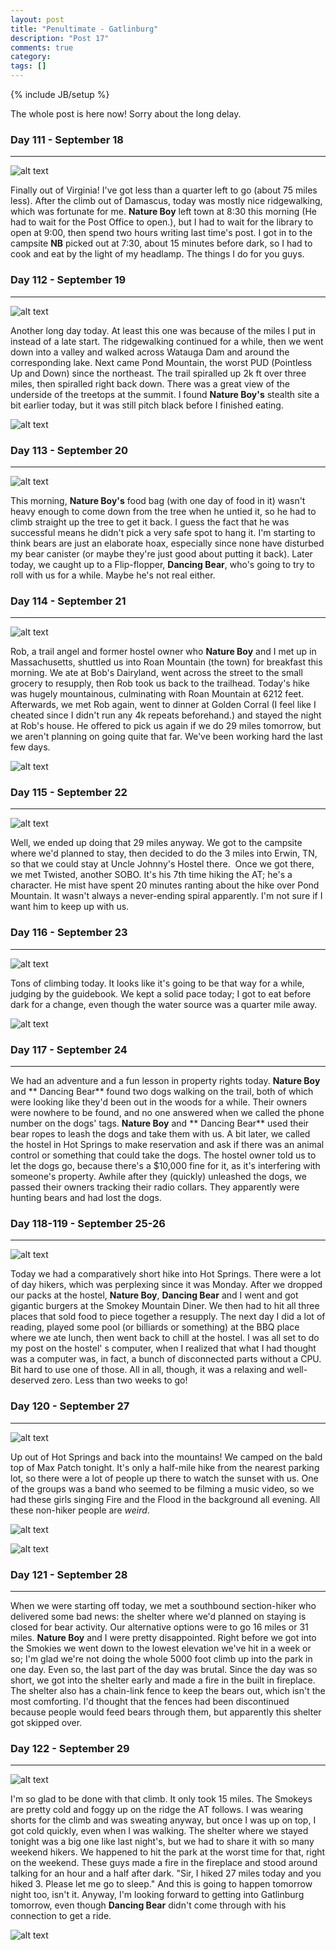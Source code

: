 ```yaml
---
layout: post
title: "Penultimate - Gatlinburg"
description: "Post 17"
comments: true
category:
tags: []
---
```

{% include JB/setup %}

The whole post is here now! Sorry about the long delay.

### Day 111 - September 18
---

![alt text](https://raw.githubusercontent.com/SilensAngelusNex/silensangelusnex.github.com/master/_images/gatlinburg/20170918_123632.jpg "VA - TN border sign")

Finally out of Virginia! I've got less than a quarter left to go (about 75 miles less). After the climb out of Damascus, today was mostly nice ridgewalking, which was fortunate for me. **Nature Boy** left town at 8:30 this morning (He had to wait for the Post Office to open.), but I had to wait for the library to open at 9:00, then spend two hours writing last time's post. I got in to the campsite **NB** picked out at 7:30, about 15 minutes before dark, so I had to cook and eat by the light of my headlamp. The things I do for you guys.

### Day 112 - September 19
---

![alt text](https://raw.githubusercontent.com/SilensAngelusNex/silensangelusnex.github.com/master/_images/gatlinburg/20170919_145002.jpg "Watauga Lake")

Another long day today. At least this one was because of the miles I put in instead of a late start. The ridgewalking continued for a while, then we went down into a valley and walked across Watauga Dam and around the corresponding lake. Next came Pond Mountain, the worst PUD (Pointless Up and Down) since the northeast. The trail spiralled up 2k ft over three miles, then spiralled right back down. There was a great view of the underside of the treetops at the summit. I found **Nature Boy's** stealth site a bit earlier today, but it was still pitch black before I finished eating.

![alt text](https://raw.githubusercontent.com/SilensAngelusNex/silensangelusnex.github.com/master/_images/gatlinburg/20170919_145009.jpg "Downstream side of Watauga Dam")

### Day 113 - September 20
---

![alt text](https://raw.githubusercontent.com/SilensAngelusNex/silensangelusnex.github.com/master/_images/gatlinburg/20170920_072159.jpg "Nature Boy retrieving his bear bag")

This morning, **Nature Boy's** food bag (with one day of food in it) wasn't heavy enough to come down from the tree when he untied it, so he had to climb straight up the tree to get it back. I guess the fact that he was successful means he didn't pick a very safe spot to hang it. I'm starting to think bears are just an elaborate hoax, especially since none have disturbed my bear canister (or maybe they're just good about putting it back). Later today, we caught up to a Flip-flopper, **Dancing Bear**, who's going to try to roll with us for a while. Maybe he's not real either.

### Day 114 - September 21
---

![alt text](https://raw.githubusercontent.com/SilensAngelusNex/silensangelusnex.github.com/master/_images/gatlinburg/20170921_111925_Pano.jpg "Hump Mountain panorama")

Rob, a trail angel and former hostel owner who **Nature Boy** and I met up in Massachusetts, shuttled us into Roan Mountain (the town) for breakfast this morning. We ate at Bob's Dairyland, went across the street to the small grocery to resupply, then Rob took us back to the trailhead. Today's hike was hugely mountainous, culminating with Roan Mountain at 6212 feet. Afterwards, we met Rob again, went to dinner at Golden Corral (I feel like I cheated since I didn't run any 4k repeats beforehand.) and stayed the night at Rob's house. He offered to pick us again if we do 29 miles tomorrow, but we aren't planning on going quite that far. We've been working hard the last few days.

![alt text](https://raw.githubusercontent.com/SilensAngelusNex/silensangelusnex.github.com/master/_images/gatlinburg/20170921_111716.jpg "On top of Hump Mountain")

### Day 115 - September 22
---

![alt text](https://raw.githubusercontent.com/SilensAngelusNex/silensangelusnex.github.com/master/_images/gatlinburg/20170922_193241.jpg "The Nolichucky River")

Well, we ended up doing that 29 miles anyway. We got to the campsite where we'd planned to stay, then decided to do the 3 miles into Erwin, TN, so that we could stay at Uncle Johnny's Hostel there.  Once we got there, we met Twisted, another SOBO. It's his 7th time hiking the AT; he's a character. He mist have spent 20 minutes ranting about the hike over Pond Mountain. It wasn't always a never-ending spiral apparently. I'm not sure if I want him to keep up with us.

### Day 116 - September 23
---

![alt text](https://raw.githubusercontent.com/SilensAngelusNex/silensangelusnex.github.com/master/_images/gatlinburg/20170923_160246.jpg "On Big Bald Mountain")

Tons of climbing today. It looks like it's going to be that way for a while, judging by the guidebook. We kept a solid pace today; I got to eat before dark for a change, even though the water source was a quarter mile away.

![alt text](https://raw.githubusercontent.com/SilensAngelusNex/silensangelusnex.github.com/master/_images/gatlinburg/20170923_174427_Pano.jpg "Meadow Panorama")

### Day 117 - September 24
---

We had an adventure and a fun lesson in property rights today. **Nature Boy** and ** Dancing Bear** found two dogs walking on the trail, both of which were looking like they'd been out in the woods for a while. Their owners were nowhere to be found, and no one answered when we called the phone number on the dogs' tags. **Nature Boy** and ** Dancing Bear** used their bear ropes to leash the dogs and take them with us. A bit later, we called the hostel in Hot Springs to make reservation and ask if there was an animal control or something that could take the dogs. The hostel owner told us to let the dogs go, because there's a $10,000 fine for it, as it's interfering with someone's property. Awhile after they (quickly) unleashed the dogs, we passed their owners tracking their radio collars. They apparently were hunting bears and had lost the dogs.

### Day 118-119 - September 25-26
---

![alt text](https://raw.githubusercontent.com/SilensAngelusNex/silensangelusnex.github.com/master/_images/gatlinburg/20170923_160246.jpg "View down to Hot Springs")

Today we had a comparatively short hike into Hot Springs. There were a lot of day hikers, which was perplexing since it was Monday. After we dropped our packs at the hostel, **Nature Boy**, **Dancing Bear** and I went and got gigantic burgers at the Smokey Mountain Diner. We then had to hit all three places that sold food to piece together a resupply. The next day I did a lot of reading, played some pool (or billiards or something) at the BBQ place where we ate lunch, then went back to chill at the hostel. I was all set to do my post on the hostel' s computer, when I realized that what I had thought was a computer was, in fact, a bunch of disconnected parts without a CPU. Bit hard to use one of those. All in all, though, it was a relaxing and well-deserved zero. Less than two weeks to go!

### Day 120 - September 27
---

![alt text](https://raw.githubusercontent.com/SilensAngelusNex/silensangelusnex.github.com/master/_images/gatlinburg/20170927_184007~2.jpg "On top of Max Patch")

Up out of Hot Springs and back into the mountains! We camped on the bald top of Max Patch tonight. It's only a half-mile hike from the nearest parking lot, so there were a lot of people up there to watch the sunset with us. One of the groups was a band who seemed to be filming a music video, so we had these girls singing Fire and the Flood in the background all evening. All these non-hiker people are *weird*.

![alt text](https://raw.githubusercontent.com/SilensAngelusNex/silensangelusnex.github.com/master/_images/gatlinburg/20170927_142514a.jpg "Walnut Mountain")

![alt text](https://raw.githubusercontent.com/SilensAngelusNex/silensangelusnex.github.com/master/_images/gatlinburg/20170927_183045.jpg "Max Patch Sunset")

### Day 121 - September 28
---

When we were starting off today, we met a southbound section-hiker who delivered some bad news: the shelter where we'd planned on staying is closed for bear activity. Our alternative options were to go 16 miles or 31 miles. **Nature Boy** and I were pretty disappointed. Right before we got into the Smokies we went down to the lowest elevation we've hit in a week or so; I'm glad we're not doing the whole 5000 foot climb up into the park in one day. Even so, the last part of the day was brutal. Since the day was so short, we got into the shelter early and made a fire in the built in fireplace. The shelter also has a chain-link fence to keep the bears out, which isn't the most comforting. I'd thought that the fences had been discontinued because people would feed bears through them, but apparently this shelter got skipped over.

### Day 122 - September 29
---

![alt text](https://raw.githubusercontent.com/SilensAngelusNex/silensangelusnex.github.com/master/_images/gatlinburg/20170929_163704.jpg "Smokies View")

I'm so glad to be done with that climb. It only took 15 miles. The Smokeys are pretty cold and foggy up on the ridge the AT follows. I was wearing shorts for the climb and was sweating anyway, but once I was up on top, I got cold quickly, even when I was walking. The shelter where we stayed tonight was a big one like last night's, but we had to share it with so many weekend hikers. We happened to hit the park at the worst time for that, right on the weekend. These guys made a fire in the fireplace and stood around talking for an hour and a half after dark. "Sir, I hiked 27 miles today and you hiked 3. Please let me go to sleep." And this is going to happen tomorrow night too, isn't it. Anyway, I'm looking forward to getting into Gatlinburg tomorrow, even though **Dancing Bear** didn't come through with his connection to get a ride.

![alt text](https://raw.githubusercontent.com/SilensAngelusNex/silensangelusnex.github.com/master/_images/gatlinburg/20170929_154300.jpg "Another Smokies View")
